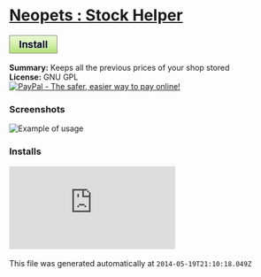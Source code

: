 # [Neopets : Stock Helper](.)

[![Install](../../resources/image/install_button.jpg)](../../../../raw/master/scripts/Neopets__Stock_Helper/60748.user.js)

**Summary:** Keeps all the previous prices of your shop stored<br />
**License:** GNU GPL<br />
[![PayPal - The safer, easier way to pay online!](https://www.paypalobjects.com/en_US/i/btn/btn_donate_SM.gif "PayPal - The safer, easier way to pay online!")](http://goo.gl/Fv19S)

### Screenshots
![Example of usage](node)


### Installs
![Daily installs](http://gm.wesley.eti.br/count.php?id=scripts/file&type=image)

This file was generated automatically at `2014-05-19T21:10:18.049Z`